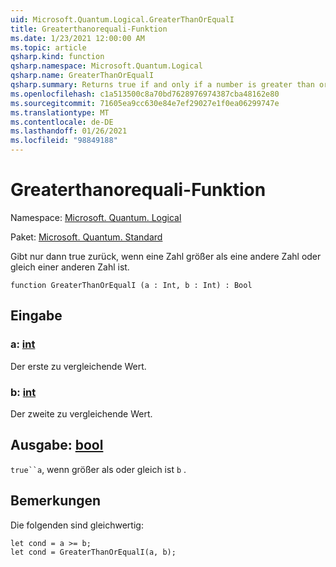 ```yaml
---
uid: Microsoft.Quantum.Logical.GreaterThanOrEqualI
title: Greaterthanorequali-Funktion
ms.date: 1/23/2021 12:00:00 AM
ms.topic: article
qsharp.kind: function
qsharp.namespace: Microsoft.Quantum.Logical
qsharp.name: GreaterThanOrEqualI
qsharp.summary: Returns true if and only if a number is greater than or equal to another number.
ms.openlocfilehash: c1a513500c8a70bd7628976974387cba48162e80
ms.sourcegitcommit: 71605ea9cc630e84e7ef29027e1f0ea06299747e
ms.translationtype: MT
ms.contentlocale: de-DE
ms.lasthandoff: 01/26/2021
ms.locfileid: "98849188"
---
```

# <a name="greaterthanorequali-function"></a>Greaterthanorequali-Funktion

Namespace: [Microsoft. Quantum. Logical](xref:Microsoft.Quantum.Logical)

Paket: [Microsoft. Quantum. Standard](https://nuget.org/packages/Microsoft.Quantum.Standard)


Gibt nur dann true zurück, wenn eine Zahl größer als eine andere Zahl oder gleich einer anderen Zahl ist.

```qsharp
function GreaterThanOrEqualI (a : Int, b : Int) : Bool
```


## <a name="input"></a>Eingabe

### <a name="a--int"></a>a: [int](xref:microsoft.quantum.lang-ref.int)

Der erste zu vergleichende Wert.


### <a name="b--int"></a>b: [int](xref:microsoft.quantum.lang-ref.int)

Der zweite zu vergleichende Wert.



## <a name="output--bool"></a>Ausgabe: [bool](xref:microsoft.quantum.lang-ref.bool)

`true``a`, wenn größer als oder gleich ist `b` .

## <a name="remarks"></a>Bemerkungen

Die folgenden sind gleichwertig:

```qsharp
let cond = a >= b;
let cond = GreaterThanOrEqualI(a, b);
```